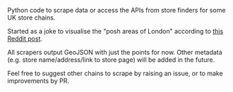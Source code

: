 Python code to scrape data or access the APIs from store finders for some UK store chains.

Started as a joke to visualise the "posh areas of London" according to [this Reddit post](https://www.reddit.com/r/london/comments/wuwc6c/indicators_of_posh_area_in_london/).

All scrapers output GeoJSON with just the points for now. Other metadata (e.g. store name/address/link to store page) will be added in the future.

Feel free to suggest other chains to scrape by raising an issue, or to make improvements by PR.
